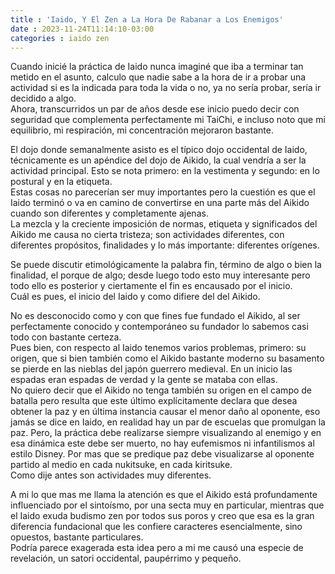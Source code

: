 ```yaml
---
title : 'Iaido, Y El Zen a La Hora De Rabanar a Los Enemigos'
date : 2023-11-24T11:14:10-03:00
categories : iaido zen
---
```



Cuando inicié la práctica  de Iaido nunca imaginé que iba a terminar tan metido en el asunto, calculo que nadie sabe a la hora de ir a probar una actividad si es la indicada para toda la vida o no, ya no sería probar, sería  ir decidido a algo. \
Ahora, transcurridos un par de años desde ese inicio puedo decir con seguridad que complementa perfectamente mi TaiChi, e incluso noto que mi equilibrio, mi respiración, mi concentración mejoraron bastante.

El dojo donde semanalmente asisto es el típico dojo occidental de Iaido, técnicamente  es un apéndice del dojo de Aikido, la cual vendría a ser la actividad principal. Esto se nota primero: en la vestimenta  y segundo: en lo postural y en la etiqueta. \
Estas cosas no parecerían  ser muy importantes pero la cuestión es que el Iaido terminó o va en camino de convertirse en una parte más del Aikido cuando son diferentes y completamente ajenas. \
La mezcla y la creciente imposición de normas, etiqueta y significados del Aikido me causa no cierta tristeza; son actividades diferentes, con diferentes propósitos, finalidades  y lo más importante: diferentes orígenes.

Se puede discutir etimológicamente la palabra fin, término de algo o bien la finalidad, el porque de algo; desde luego todo esto muy interesante pero todo ello es posterior y ciertamente el fin es encausado por el inicio. \
Cuál es pues, el inicio del Iaido y como difiere del del Aikido.

No es desconocido como y con que fines fue fundado el Aikido, al ser perfectamente conocido y contemporáneo su fundador lo sabemos casi todo con bastante certeza. \
Pues bien, con respecto al Iaido tenemos varios problemas, primero: su origen, que si bien también como el Aikido bastante moderno su basamento se pierde en las nieblas del japón guerrero medieval. En un inicio las espadas eran espadas de verdad y la gente se mataba con ellas. \
No quiero decir que el Aikido no tenga también su origen en el campo de batalla pero resulta que este último explícitamente declara que desea obtener la paz y en última instancia causar el menor daño al oponente, eso jamás se dice en Iaido, en realidad hay un par de escuelas que promulgan la paz. Pero, la práctica debe realizarse siempre visualizando al enemigo y en esa dinámica este debe ser muerto, no hay eufemismos ni infantilismos al estilo Disney. Por mas que se predique paz debe visualizarse al oponente partido al medio en cada nukitsuke, en cada kiritsuke. \
Como dije antes son actividades muy diferentes.

A mi lo que mas me llama la atención es que el Aikido está profundamente influenciado por el sintoísmo, por una secta muy en particular, mientras que el Iaido exuda budismo zen por todos sus poros y creo que esa es la gran diferencia fundacional que les confiere caracteres esencialmente, sino opuestos, bastante particulares. \
Podría parece exagerada esta idea pero a mi me causó una especie de revelación, un satori occidental, paupérrimo  y pequeño.
